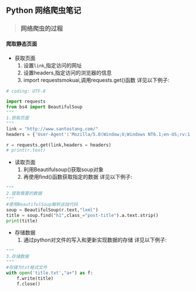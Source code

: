 ## Python 网络爬虫笔记

>### 网络爬虫的过程

#### 爬取静态页面

* 获取页面
    1. 设置`link`,指定访问的网址
    2. 设置headers,指定访问的浏览器的信息
    3. import requestsmokuai,调用requests.get()函数
    详见以下例子:
```python
# coding: UTF-8

import requests
from bs4 import BeautifulSoup
"""
1.获取页面
"""
link = "http://www.santostang.com/"
headers = {'User-Agent':'Mozilla/5.0(Window;U;Windows NT6.1;en-US;rv:1.9.1.6) Gecko/20091201 Filefox/3.5.6'}

r = requests.get(link,headers = headers)
# print(r.text)
```

* 读取页面
    1. 利用Beautifulsoup()获取soup对象
    2. 再使用find()函数获取指定的数据
    详见以下例子:
```python
"""
2.提取需要的数据
"""
#使用BeautifulSoup解析这段代码
soup = BeautifulSoup(r.text,"lxml")
title = soup.find("h1",class_="post-title").a.text.strip()
print(title)
```

* 存储数据
    1. 通过python对文件的写入和更新实现数据的存储
    详见以下例子:
```python
"""
3.存储数据
"""
#存储为txt格式文件
with open('title.txt',"a+") as f:
    f.write(title)
    f.close()
```